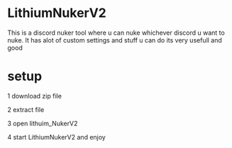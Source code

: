 # LithiumNukerV2
This is a discord nuker tool where u can nuke whichever discord u want to nuke. It has alot of custom settings and stuff u can do its very usefull and good


# setup
1 download zip file

2 extract file

3 open lithuim_NukerV2

4 start LithiumNukerV2 and enjoy
